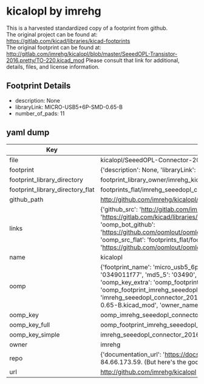 # kicalopl by imrehg  
This is a harvested standardized copy of a footprint from github.  
The original project can be found at:  
https://gitlab.com/kicad/libraries/kicad-footprints  
The original footprint can be found at:
http://gitlab.com/imrehg/kicalopl/blob/master/SeeedOPL-Transistor-2016.pretty/TO-220.kicad_mod
Please consult that link for additional, details, files, and license information.  
## Footprint Details
* description: None  
* libraryLink: MICRO-USB5+6P-SMD-0.65-B  
* number_of_pads: 11  
## yaml dump  
| Key | Value |  
| --- | --- |  
| file | kicalopl/SeeedOPL-Connector-2016.pretty/MICRO-USB5+6P-SMD-0.65-B.kicad_mod |  
| footprint | {'description': None, 'libraryLink': 'MICRO-USB5+6P-SMD-0.65-B', 'number_of_pads': 11} |  
| footprint_library_directory | footprint_library_owner/imrehg_kicalopl |  
| footprint_library_directory_flat | footprints_flat/imrehg_seeedopl_connector_2016_micro_usb5_6p_smd_0_65_b/working |  
| github_path | http://github.com/imrehg/kicalopl/blob/master/SeeedOPL-Connector-2016.pretty/MICRO-USB5+6P-SMD-0.65-B.kicad_mod |  
| links | {'github_src': 'http://gitlab.com/imrehg/kicalopl/blob/master/SeeedOPL-Transistor-2016.pretty/TO-220.kicad_mod', 'github_src_repo': 'https://gitlab.com/kicad/libraries/kicad-footprints', 'oomp_bot': 'footprints/imrehg_seeedopl_connector_2016_micro_usb5_6p_smd_0_65_b/working', 'oomp_bot_github': 'https://github.com/oomlout/oomlout_oomp_footprint_bot/tree/main/footprints/imrehg_seeedopl_connector_2016_micro_usb5_6p_smd_0_65_b/working', 'oomp_src_flat': 'footprints_flat/footprints_flat/imrehg_seeedopl_connector_2016_micro_usb5_6p_smd_0_65_b/working', 'oomp_src_flat_github': 'https://github.com/oomlout/oomlout_oomp_footprint_src/tree/main/footprints_flat/imrehg_seeedopl_connector_2016_micro_usb5_6p_smd_0_65_b/working'} |  
| name | kicalopl |  
| oomp | {'footprint_name': 'micro_usb5_6p_smd_0_65_b', 'library_name': 'seeedopl_connector_2016', 'md5': '0349011f77ff5dc83797b8950f62b677', 'md5_10': '0349011f77', 'md5_5': '03490', 'md5_6': '034901', 'oomp_key': 'oomp_imrehg_seeedopl_connector_2016_micro_usb5_6p_smd_0_65_b', 'oomp_key_extra': 'oomp_footprint_imrehg_seeedopl_connector_2016_micro_usb5_6p_smd_0_65_b', 'oomp_key_full': 'oomp_footprint_imrehg_seeedopl_connector_2016_micro_usb5_6p_smd_0_65_b_034901', 'oomp_key_simple': 'imrehg_seeedopl_connector_2016_micro_usb5_6p_smd_0_65_b', 'original_filename': 'kicalopl/SeeedOPL-Connector-2016.pretty/MICRO-USB5+6P-SMD-0.65-B.kicad_mod', 'owner_name': 'imrehg'} |  
| oomp_key | oomp_imrehg_seeedopl_connector_2016_micro_usb5_6p_smd_0_65_b |  
| oomp_key_full | oomp_footprint_imrehg_seeedopl_connector_2016_micro_usb5_6p_smd_0_65_b |  
| oomp_key_simple | imrehg_seeedopl_connector_2016_micro_usb5_6p_smd_0_65_b |  
| owner | imrehg |  
| repo | {'documentation_url': 'https://docs.github.com/rest/overview/resources-in-the-rest-api#rate-limiting', 'message': "API rate limit exceeded for 84.66.173.59. (But here's the good news: Authenticated requests get a higher rate limit. Check out the documentation for more details.)"} |  
| url | http://github.com/imrehg/kicalopl |  

